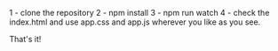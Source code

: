 1 - clone the repository
2 - npm install
3 - npm run watch
4 - check the index.html and use app.css and app.js wherever you like as you see. 

That's it!

